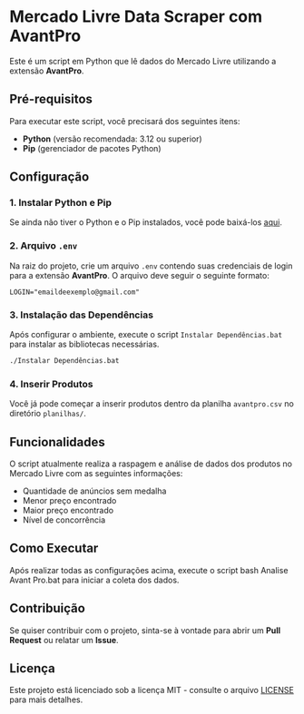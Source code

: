 
# Mercado Livre Data Scraper com AvantPro

Este é um script em Python que lê dados do Mercado Livre utilizando a extensão **AvantPro**.

## Pré-requisitos

Para executar este script, você precisará dos seguintes itens:

- **Python** (versão recomendada: 3.12 ou superior)
- **Pip** (gerenciador de pacotes Python)

## Configuração

### 1. Instalar Python e Pip

Se ainda não tiver o Python e o Pip instalados, você pode baixá-los [aqui](https://www.python.org/downloads/).

### 2. Arquivo `.env`

Na raiz do projeto, crie um arquivo `.env` contendo suas credenciais de login para a extensão **AvantPro**. O arquivo deve seguir o seguinte formato:

```env
LOGIN="emaildeexemplo@gmail.com"
```

### 3. Instalação das Dependências

Após configurar o ambiente, execute o script `Instalar Dependências.bat` para instalar as bibliotecas necessárias.

```bash
./Instalar Dependências.bat
```

### 4. Inserir Produtos

Você já pode começar a inserir produtos dentro da planilha `avantpro.csv` no diretório `planilhas/`.

## Funcionalidades

O script atualmente realiza a raspagem e análise de dados dos produtos no Mercado Livre com as seguintes informações:

- Quantidade de anúncios sem medalha
- Menor preço encontrado
- Maior preço encontrado
- Nível de concorrência

## Como Executar

Após realizar todas as configurações acima, execute o script bash Analise Avant Pro.bat para iniciar a coleta dos dados.

## Contribuição

Se quiser contribuir com o projeto, sinta-se à vontade para abrir um **Pull Request** ou relatar um **Issue**.

## Licença

Este projeto está licenciado sob a licença MIT - consulte o arquivo [LICENSE](LICENSE) para mais detalhes.
